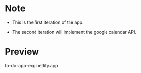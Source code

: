 # Note

- This is the first iteration of the app.

- The second iteration will implement the google calendar API.


# Preview

to-do-app-exg.netlify.app